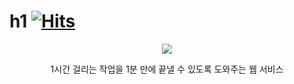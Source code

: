 
# h1        [![Hits](https://hits.seeyoufarm.com/api/count/incr/badge.svg?url=https%3A%2F%2Fgithub.com%2Fgjbae1212%2Fhit-counter)](https://github.com/DDak-Dae)                    
<p align="center">
  <img src="https://github.com/DDak-Dae/.github/assets/99469068/c4f4e8cb-7103-446f-9f66-78ac598b077d">
</p>
<p align="center">
   1시간 걸리는 작업을 1분 만에 끝낼 수 있도록 도와주는 웹 서비스
</p>

<!--

**Here are some ideas to get you started:**

🙋‍♀️ A short introduction - what is your organization all about?
🌈 Contribution guidelines - how can the community get involved?
👩‍💻 Useful resources - where can the community find your docs? Is there anything else the community should know?
🍿 Fun facts - what does your team eat for breakfast?
🧙 Remember, you can do mighty things with the power of [Markdown](https://docs.github.com/github/writing-on-github/getting-started-with-writing-and-formatting-on-github/basic-writing-and-formatting-syntax)
-->
